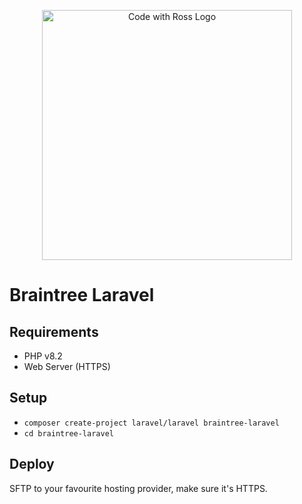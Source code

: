 <p align="center">
    <a href="https://www.codewithross.com/" target="_blank">
        <img src="https://assets.edlin.app/logo/codewithross/logo-dark.svg" width="400" alt="Code with Ross Logo">
    </a>
</p>

# Braintree Laravel



## Requirements

- PHP v8.2
- Web Server (HTTPS)

## Setup

- `composer create-project laravel/laravel braintree-laravel`
- `cd braintree-laravel`

## Deploy

SFTP to your favourite hosting provider, make sure it's HTTPS.
